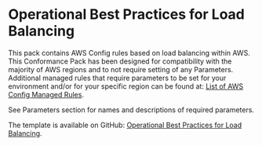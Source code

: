 # Operational Best Practices for Load Balancing<a name="operational-best-practices-for-load-balancing"></a>

 This pack contains AWS Config rules based on load balancing within AWS\. This Conformance Pack has been designed for compatibility with the majority of AWS regions and to not require setting of any Parameters\. Additional managed rules that require parameters to be set for your environment and/or for your specific region can be found at: [List of AWS Config Managed Rules](https://docs.aws.amazon.com/config/latest/developerguide/managed-rules-by-aws-config.html)\. 

 See Parameters section for names and descriptions of required parameters\. 

The template is available on GitHub: [Operational Best Practices for Load Balancing](https://github.com/awslabs/aws-config-rules/blob/master/aws-config-conformance-packs/Operational-Best-Practices-for-Load-Balancing.yaml)\.